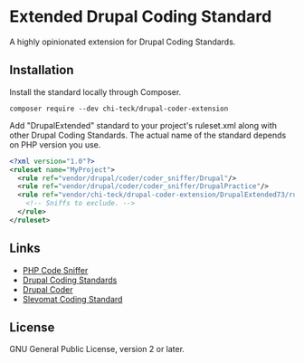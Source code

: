 # Extended Drupal Coding Standard

A highly opinionated extension for Drupal Coding Standards.

## Installation

Install the standard locally through Composer. 
```
composer require --dev chi-teck/drupal-coder-extension
```

Add "DrupalExtended" standard to your project's ruleset.xml along with other Drupal Coding Standards.
The actual name of the standard depends on PHP version you use.

```xml
<?xml version="1.0"?>
<ruleset name="MyProject">
  <rule ref="vendor/drupal/coder/coder_sniffer/Drupal"/>
  <rule ref="vendor/drupal/coder/coder_sniffer/DrupalPractice"/>
  <rule ref="vendor/chi-teck/drupal-coder-extension/DrupalExtended73/ruleset.xml">
    <!-- Sniffs to exclude. -->
  </rule>
</ruleset>
```

## Links
* [PHP Code Sniffer](https://github.com/squizlabs/PHP_CodeSniffer)
* [Drupal Coding Standards](https://www.drupal.org/node/2802991)
* [Drupal Coder](https://www.drupal.org/project/coder)
* [Slevomat Coding Standard](https://github.com/slevomat/coding-standard)

## License
GNU General Public License, version 2 or later.
